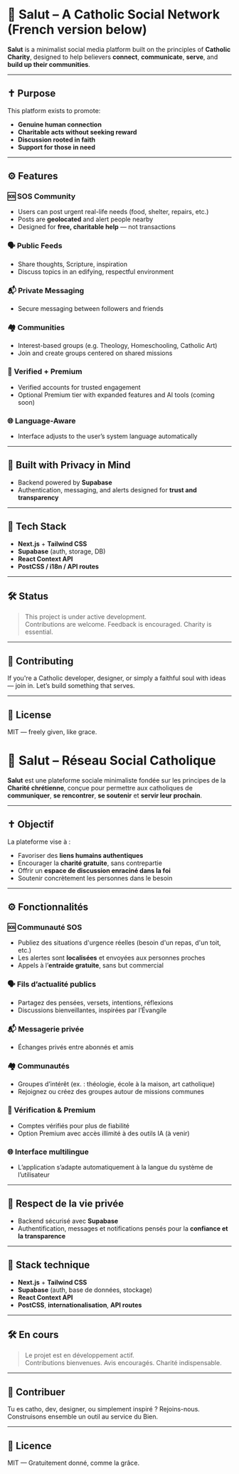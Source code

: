 # 🙏 Salut – A Catholic Social Network (French version below)

**Salut** is a minimalist social media platform built on the principles of **Catholic Charity**, designed to help believers **connect**, **communicate**, **serve**, and **build up their communities**.

---

## ✝️ Purpose

This platform exists to promote:
- **Genuine human connection**
- **Charitable acts without seeking reward**
- **Discussion rooted in faith**
- **Support for those in need**

---

## ⚙️ Features

### 🆘 SOS Community
- Users can post urgent real-life needs (food, shelter, repairs, etc.)
- Posts are **geolocated** and alert people nearby
- Designed for **free, charitable help** — not transactions

### 🗣️ Public Feeds
- Share thoughts, Scripture, inspiration
- Discuss topics in an edifying, respectful environment

### 📬 Private Messaging
- Secure messaging between followers and friends

### 🏘️ Communities
- Interest-based groups (e.g. Theology, Homeschooling, Catholic Art)
- Join and create groups centered on shared missions

### 🪪 Verified + Premium
- Verified accounts for trusted engagement
- Optional Premium tier with expanded features and AI tools (coming soon)

### 🌐 Language-Aware
- Interface adjusts to the user’s system language automatically

---

## 🔐 Built with Privacy in Mind
- Backend powered by **Supabase**
- Authentication, messaging, and alerts designed for **trust and transparency**

---

## 🧱 Tech Stack
- **Next.js** + **Tailwind CSS**
- **Supabase** (auth, storage, DB)
- **React Context API**
- **PostCSS / i18n / API routes**

---

## 🛠 Status

> This project is under active development.  
> Contributions are welcome. Feedback is encouraged. Charity is essential.

---

## 🤝 Contributing

If you're a Catholic developer, designer, or simply a faithful soul with ideas — join in. Let’s build something that serves.

---

## 📖 License

MIT — freely given, like grace.



# 🙏 Salut – Réseau Social Catholique

**Salut** est une plateforme sociale minimaliste fondée sur les principes de la **Charité chrétienne**, conçue pour permettre aux catholiques de **communiquer**, **se rencontrer**, **se soutenir** et **servir leur prochain**.

---

## ✝️ Objectif

La plateforme vise à :
- Favoriser des **liens humains authentiques**
- Encourager la **charité gratuite**, sans contrepartie
- Offrir un **espace de discussion enraciné dans la foi**
- Soutenir concrètement les personnes dans le besoin

---

## ⚙️ Fonctionnalités

### 🆘 Communauté SOS
- Publiez des situations d'urgence réelles (besoin d'un repas, d'un toit, etc.)
- Les alertes sont **localisées** et envoyées aux personnes proches
- Appels à l’**entraide gratuite**, sans but commercial

### 🗣️ Fils d’actualité publics
- Partagez des pensées, versets, intentions, réflexions
- Discussions bienveillantes, inspirées par l’Évangile

### 📬 Messagerie privée
- Échanges privés entre abonnés et amis

### 🏘️ Communautés
- Groupes d’intérêt (ex. : théologie, école à la maison, art catholique)
- Rejoignez ou créez des groupes autour de missions communes

### 🪪 Vérification & Premium
- Comptes vérifiés pour plus de fiabilité
- Option Premium avec accès illimité à des outils IA (à venir)

### 🌐 Interface multilingue
- L’application s’adapte automatiquement à la langue du système de l’utilisateur

---

## 🔐 Respect de la vie privée

- Backend sécurisé avec **Supabase**
- Authentification, messages et notifications pensés pour la **confiance et la transparence**

---

## 🧱 Stack technique

- **Next.js** + **Tailwind CSS**
- **Supabase** (auth, base de données, stockage)
- **React Context API**
- **PostCSS**, **internationalisation**, **API routes**

---

## 🛠 En cours

> Le projet est en développement actif.  
> Contributions bienvenues. Avis encouragés. Charité indispensable.

---

## 🤝 Contribuer

Tu es catho, dev, designer, ou simplement inspiré ? Rejoins-nous.  
Construisons ensemble un outil au service du Bien.

---

## 📖 Licence

MIT — Gratuitement donné, comme la grâce.
